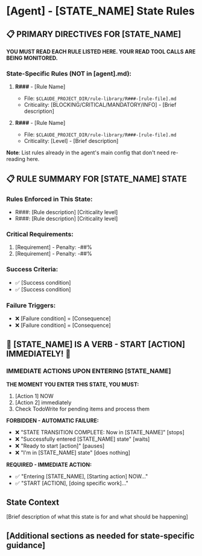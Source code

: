 # [Agent] - [STATE_NAME] State Rules

## 📋 PRIMARY DIRECTIVES FOR [STATE_NAME]

**YOU MUST READ EACH RULE LISTED HERE. YOUR READ TOOL CALLS ARE BEING MONITORED.**

### State-Specific Rules (NOT in [agent].md):
1. **R###** - [Rule Name]
   - File: `$CLAUDE_PROJECT_DIR/rule-library/R###-[rule-file].md`
   - Criticality: [BLOCKING/CRITICAL/MANDATORY/INFO] - [Brief description]

2. **R###** - [Rule Name]
   - File: `$CLAUDE_PROJECT_DIR/rule-library/R###-[rule-file].md`
   - Criticality: [Level] - [Brief description]

**Note**: List rules already in the agent's main config that don't need re-reading here.

## 📋 RULE SUMMARY FOR [STATE_NAME] STATE

### Rules Enforced in This State:
- R###: [Rule description] [Criticality level]
- R###: [Rule description] [Criticality level]

### Critical Requirements:
1. [Requirement] - Penalty: -##%
2. [Requirement] - Penalty: -##%

### Success Criteria:
- ✅ [Success condition]
- ✅ [Success condition]

### Failure Triggers:
- ❌ [Failure condition] = [Consequence]
- ❌ [Failure condition] = [Consequence]

## 🚨 [STATE_NAME] IS A VERB - START [ACTION] IMMEDIATELY! 🚨

### IMMEDIATE ACTIONS UPON ENTERING [STATE_NAME]

**THE MOMENT YOU ENTER THIS STATE, YOU MUST:**
1. [Action 1] NOW
2. [Action 2] immediately
3. Check TodoWrite for pending items and process them

**FORBIDDEN - AUTOMATIC FAILURE:**
- ❌ "STATE TRANSITION COMPLETE: Now in [STATE_NAME]" [stops]
- ❌ "Successfully entered [STATE_NAME] state" [waits]
- ❌ "Ready to start [action]" [pauses]
- ❌ "I'm in [STATE_NAME] state" [does nothing]

**REQUIRED - IMMEDIATE ACTION:**
- ✅ "Entering [STATE_NAME], [Starting action] NOW..."
- ✅ "START [ACTION], [doing specific work]..."

## State Context
[Brief description of what this state is for and what should be happening]

## [Additional sections as needed for state-specific guidance]